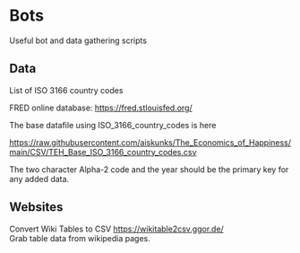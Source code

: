 # Bots  

Useful bot and data gathering scripts    

## Data

List of ISO 3166 country codes 

FRED online database: https://fred.stlouisfed.org/

 The base datafile using ISO_3166_country_codes is here
 
 https://raw.githubusercontent.com/aiskunks/The_Economics_of_Happiness/main/CSV/TEH_Base_ISO_3166_country_codes.csv
 
 The two character Alpha-2 code and the year should be the primary key for any added data.

## Websites  

Convert Wiki Tables to CSV https://wikitable2csv.ggor.de/   
Grab table data from wikipedia pages.   
